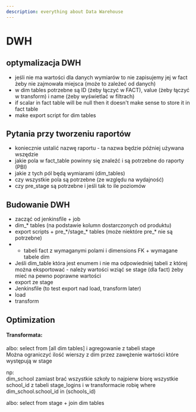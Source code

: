 ```yaml
---
description: everything about Data Warehouse
---
```


# DWH

## optymalizacja DWH

* jeśli nie ma wartości dla danych wymiarów to nie zapisujemy jej w fact żeby nie zajmowała miejsca \(może to zależeć od danych\)
* w dim tables potrzebne są ID \(żeby łączyć w FACT\), value \(żeby łączyć w transform\) i name \(żeby wyświetlać w filtrach\)
* if scalar in fact table will be null then it doesn't make sense to store it in fact table
* make export script for dim tables



## **Pytania przy tworzeniu raportów**

* koniecznie ustalić nazwę raportu - ta nazwa będzie później używana wszędzie
* jakie pola w fact\_table powinny się znaleźć i są potrzebne do raporty \(PBI\)
* jakie z tych pól będą wymiarami \(dim\_tables\)
* czy wszystkie pola są potrzebne \(ze względu na wydajność\)
* czy pre\_stage są potrzebne i jeśli tak to ile poziomów

## Budowanie DWH

* zacząć od jenkinsfile + job 
* dim\_\* tables \(na podstawie kolumn dostarczonych od produktu\)
* export scripts + pre\_\*/stage\_\* tables \(może niektóre pre\_\* nie są potrzebne\)
* * tabeli fact z wymaganymi polami i dimensions FK + wymagane tabele dim
* Jeśli dim\_table która jest enumem i nie ma odpowiedniej tabeli z której można eksportować - należy wartości wziąć se stage \(dla fact\) żeby mieć na pewno poprawne wartości
* export ze stage
* Jenkinsfile \(to test export nad load, transform later\)
* load
* transform

## Optimization

#### Transformata: 

albo: select from \[all dim tables\] i agregowanie z tabeli stage  
Można ograniczyć ilość wierszy z dim przez zawężenie wartości które występują w stage  
  
np:  
dim\_school zamiast brać wszystkie szkoły to najpierw biorę wszystkie school\_id z tabeli stage\_logins i w transformacie robię where dim\_school.school\_id in \(schools\_id\)



  
albo: select from stage + join dim tables

